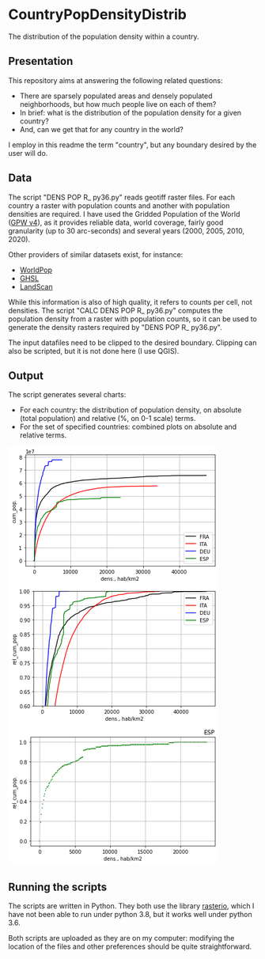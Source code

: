 # CountryPopDensityDistrib
The distribution of the population density within a country.

## Presentation
This repository aims at answering the following related questions:

* There are sparsely populated areas and densely populated neighborhoods, but how much people live on each of them? 
* In brief: what is the distribution of the population density for a given country? 
* And, can we get that for any country in the world?

I employ in this readme the term "country", but any boundary desired by the user will do.

## Data
The script "DENS POP R_ py36.py" reads geotiff raster files. For each country a raster with population counts and another with population densities are required.
I have used the Gridded Population of the World ([GPW v4](https://sedac.ciesin.columbia.edu/data/collection/gpw-v4/sets/browse)), as it provides reliable data, world coverage, fairly good granularity (up to 30 arc-seconds) and several years (2000, 2005, 2010, 2020). 

Other providers of similar datasets exist, for instance:
* [WorldPop](https://www.worldpop.org/project/categories?id=3)
* [GHSL](https://ghsl.jrc.ec.europa.eu/datasets.php)
* [LandScan](https://landscan.ornl.gov/)

While this information is also of high quality, it refers to counts per cell, not densities. The script "CALC DENS POP R_ py36.py" computes the population density from a raster with population counts, so it can be used to generate the density rasters required by "DENS POP R_ py36.py".

The input datafiles need to be clipped to the desired boundary. Clipping can also be scripted, but it is not done here (I use QGIS).

## Output
The script generates several charts:
* For each country: the distribution of population density, on absolute (total population) and relative (%, on 0-1 scale) terms.
* For the set of specified countries: combined plots on absolute and relative terms. 

![Combined_1](https://github.com/Rigonz/CountryPopDensityDistrib/blob/main/Images/All_A_01.png)
![Combined_2](https://github.com/Rigonz/CountryPopDensityDistrib/blob/main/Images/All_R_02.png)
![ESP_1](https://github.com/Rigonz/CountryPopDensityDistrib/blob/main/Images/ESP_R.png)

## Running the scripts
The scripts are written in Python. They both use the library [rasterio](https://rasterio.readthedocs.io/en/latest/index.html#), which I have not been able to run under python 3.8, but it works well under python 3.6.

Both scripts are uploaded as they are on my computer: modifying the location of the files and other preferences should be quite straightforward.

